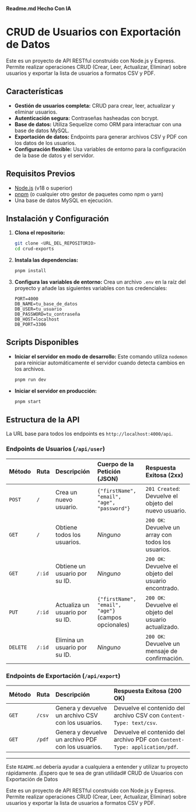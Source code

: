**Readme.md Hecho Con IA**

# CRUD de Usuarios con Exportación de Datos

Este es un proyecto de API RESTful construido con Node.js y Express. Permite realizar operaciones CRUD (Crear, Leer, Actualizar, Eliminar) sobre usuarios y exportar la lista de usuarios a formatos CSV y PDF.

## Características

-   **Gestión de usuarios completa:** CRUD para crear, leer, actualizar y eliminar usuarios.
-   **Autenticación segura:** Contraseñas hasheadas con bcrypt.
-   **Base de datos:** Utiliza Sequelize como ORM para interactuar con una base de datos MySQL.
-   **Exportación de datos:** Endpoints para generar archivos CSV y PDF con los datos de los usuarios.
-   **Configuración flexible:** Usa variables de entorno para la configuración de la base de datos y el servidor.

## Requisitos Previos

-   [Node.js](https://nodejs.org/) (v18 o superior)
-   [pnpm](https://pnpm.io/) (o cualquier otro gestor de paquetes como npm o yarn)
-   Una base de datos MySQL en ejecución.

## Instalación y Configuración

1.  **Clona el repositorio:**

    ```bash
    git clone <URL_DEL_REPOSITORIO>
    cd crud-exports
    ```

2.  **Instala las dependencias:**

    ```bash
    pnpm install
    ```

3.  **Configura las variables de entorno:**
    Crea un archivo `.env` en la raíz del proyecto y añade las siguientes variables con tus credenciales:

    ```properties
    PORT=4000
    DB_NAME=tu_base_de_datos
    DB_USER=tu_usuario
    DB_PASSWORD=tu_contraseña
    DB_HOST=localhost
    DB_PORT=3306
    ```

## Scripts Disponibles

-   **Iniciar el servidor en modo de desarrollo:**
    Este comando utiliza `nodemon` para reiniciar automáticamente el servidor cuando detecta cambios en los archivos.

    ```bash
    pnpm run dev
    ```

-   **Iniciar el servidor en producción:**

    ```bash
    pnpm start
    ```

## Estructura de la API

La URL base para todos los endpoints es `http://localhost:4000/api`.

### Endpoints de Usuarios (`/api/user`)

| Método | Ruta              | Descripción                     | Cuerpo de la Petición (JSON)                                     | Respuesta Exitosa (2xx)                                                              |
| :----- | :---------------- | :------------------------------ | :--------------------------------------------------------------- | :----------------------------------------------------------------------------------- |
| `POST` | `/`               | Crea un nuevo usuario.          | `{"firstName", "email", "age", "password"}`                      | `201 Created`: Devuelve el objeto del nuevo usuario.                                 |
| `GET`  | `/`               | Obtiene todos los usuarios.     | _Ninguno_                                                        | `200 OK`: Devuelve un array con todos los usuarios.                                  |
| `GET`  | `/:id`            | Obtiene un usuario por su ID.   | _Ninguno_                                                        | `200 OK`: Devuelve el objeto del usuario encontrado.                                 |
| `PUT`  | `/:id`            | Actualiza un usuario por su ID. | `{"firstName", "email", "age"}` (campos opcionales)              | `200 OK`: Devuelve el objeto del usuario actualizado.                                |
| `DELETE` | `/:id`            | Elimina un usuario por su ID.   | _Ninguno_                                                        | `200 OK`: Devuelve un mensaje de confirmación.                                       |

### Endpoints de Exportación (`/api/export`)

| Método | Ruta         | Descripción                                       | Respuesta Exitosa (200 OK)                                                              |
| :----- | :----------- | :------------------------------------------------ | :-------------------------------------------------------------------------------------- |
| `GET`  | `/csv`       | Genera y devuelve un archivo CSV con los usuarios. | Devuelve el contenido del archivo CSV con `Content-Type: text/csv`.                     |
| `GET`  | `/pdf`       | Genera y devuelve un archivo PDF con los usuarios. | Devuelve el contenido del archivo PDF con `Content-Type: application/pdf`.              |

---

Este `README.md` debería ayudar a cualquiera a entender y utilizar tu proyecto rápidamente. ¡Espero que te sea de gran utilidad# CRUD de Usuarios con Exportación de Datos

Este es un proyecto de API RESTful construido con Node.js y Express. Permite realizar operaciones CRUD (Crear, Leer, Actualizar, Eliminar) sobre usuarios y exportar la lista de usuarios a formatos CSV y PDF.

